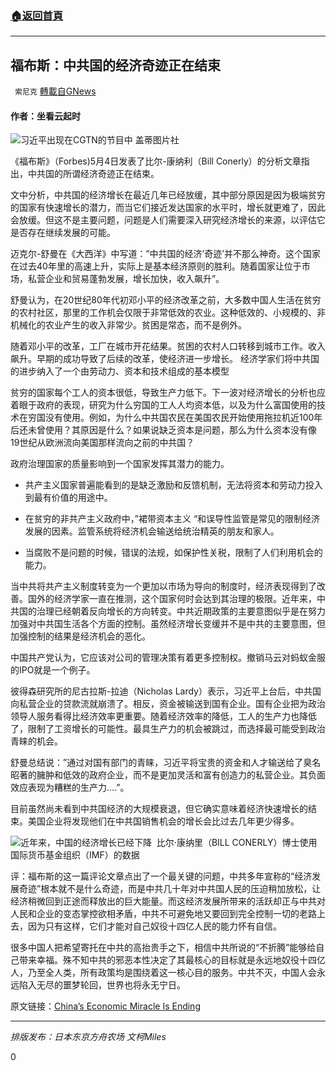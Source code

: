 ###  [:house:返回首頁](https://github.com/ourhimalayas/txt)
---

## 福布斯：中共国的经济奇迹正在结束
` 索尼克` [轉載自GNews](https://gnews.org/zh-hans/1171549/)

#### 作者：坐看云起时

![]()![](https://gnews-media-offload.s3.amazonaws.com/wp-content/uploads/2021/05/04144215/960x0.jpg)习近平出现在CGTN的节目中
盖蒂图片社

《福布斯》（Forbes)5月4日发表了比尔-康纳利（Bill Conerly）的分析文章指出，中共国的所谓经济奇迹正在结束。

文中分析，中共国的经济增长在最近几年已经放缓，其中部分原因是因为极端贫穷的国家有快速增长的潜力，而当它们接近发达国家的水平时，增长就更难了，因此会放缓。但这不是主要问题，问题是人们需要深入研究经济增长的来源，以评估它是否存在继续发展的可能。

迈克尔-舒曼在《大西洋》中写道：”中共国的经济’奇迹’并不那么神奇。这个国家在过去40年里的高速上升，实际上是基本经济原则的胜利。随着国家让位于市场，私营企业和贸易蓬勃发展，增长加快，收入飙升”。

舒曼认为，在20世纪80年代初邓小平的经济改革之前，大多数中国人生活在贫穷的农村社区，那里的工作机会仅限于非常低效的农业。这种低效的、小规模的、非机械化的农业产生的收入非常少。贫困是常态，而不是例外。

随着邓小平的改革，工厂在城市开花结果。贫困的农村人口转移到城市工作。收入飙升。早期的成功导致了后续的改革，使经济进一步增长。 经济学家们将中共国的进步纳入了一个由劳动力、资本和技术组成的基本模型

贫穷的国家每个工人的资本很低，导致生产力低下。下一波对经济增长的分析也应着眼于政府的表现，研究为什么穷国的工人人均资本低，以及为什么富国使用的技术在穷国没有使用。例如，为什么中共国农民在美国农民开始使用拖拉机近100年后还未曾使用？其原因是什么？如果说缺乏资本是问题，那么为什么资本没有像19世纪从欧洲流向美国那样流向之前的中共国？

政府治理国家的质量影响到一个国家发挥其潜力的能力。

- 共产主义国家普遍能看到的是缺乏激励和反馈机制，无法将资本和劳动力投入到最有价值的用途中。


- 在贫穷的非共产主义政府中，”裙带资本主义 “和误导性监管是常见的限制经济发展的因素。监管系统将经济机会输送给统治精英的朋友和家人。


- 当腐败不是问题的时候，错误的法规，如保护性关税，限制了人们利用机会的能力。


当中共将共产主义制度转变为一个更加以市场为导向的制度时，经济表现得到了改善。国外的经济学家一直在推测，这个国家何时会达到其治理的极限。近年来，中共国的治理已经朝着反向增长的方向转变。中共近期政策的主要意图似乎是在努力加强对中共国生活各个方面的控制。虽然经济增长变缓并不是中共的主要意图，但加强控制的结果是经济机会的恶化。

中国共产党认为，它应该对公司的管理决策有着更多控制权。撤销马云对蚂蚁金服的IPO就是一个例子。

彼得森研究所的尼古拉斯-拉迪（Nicholas Lardy）表示，习近平上台后，中共国向私营企业的贷款流就崩溃了。相反，资金被输送到国有企业。国有企业把为政治领导人服务看得比经济效率更重要。随着经济效率的降低，工人的生产力也降低了，限制了工资增长的可能性。最具生产力的机会被跳过，而选择最可能受到政治青睐的机会。

舒曼总结说：”通过对国有部门的青睐，习近平将宝贵的资金和人才输送给了臭名昭著的臃肿和低效的政府企业，而不是更加灵活和富有创造力的私营企业。其负面效应表现为糟糕的生产力….”。

目前虽然尚未看到中共国经济的大规模衰退，但它确实意味着经济快速增长的结束。美国企业将发现他们在中共国销售机会的增长会比过去几年更少得多。

![]()![](https://gnews-media-offload.s3.amazonaws.com/wp-content/uploads/2021/05/04144131/960x0-1.jpg)近年来，中国的经济增长已经下降 
比尔·康纳里（BILL CONERLY）博士使用国际货币基金组织（IMF）的数据

评：福布斯的这一篇评论文章点出了一个最关键的问题，中共多年宣称的“经济发展奇迹”根本就不是什么奇迹，而是中共几十年对中共国人民的压迫稍加放松，让经济稍微回到正途而释放出的巨大能量。而这经济发展所带来的活跃却正与中共对人民和企业的变态掌控欲相矛盾，中共不可避免地又要回到完全控制一切的老路上去，因为只有这样，它们才能对自己奴役十四亿人民的能力怀有自信。

很多中国人把希望寄托在中共的高抬贵手之下，相信中共所说的“不折腾”能够给自己带来幸福。殊不知中共的邪恶本性决定了其最核心的目标就是永远地奴役十四亿人，乃至全人类，所有政策均是围绕着这一核心目的服务。中共不灭，中国人会永远陷入无尽的噩梦轮回，世界也将永无宁日。

原文链接：[China’s Economic Miracle Is Ending](https://www.forbes.com/sites/billconerly/2021/05/04/chinas-economic-miracle-is-ending/?sh=15d7ced0aa9d)

* * *

*排版发布：日本东京方舟农场 文柯Miles*

0
